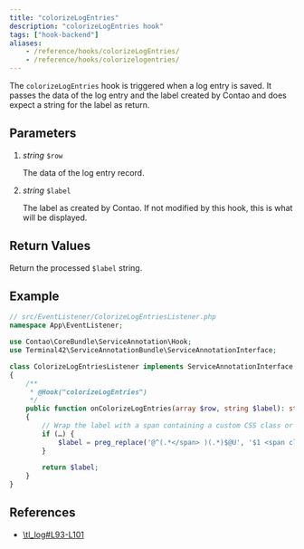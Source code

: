 ```yaml
---
title: "colorizeLogEntries"
description: "colorizeLogEntries hook"
tags: ["hook-backend"]
aliases:
    - /reference/hooks/colorizeLogEntries/
    - /reference/hooks/colorizelogentries/
---
```



The `colorizeLogEntries` hook is triggered when a log entry is saved. It passes 
the data of the log entry and the label created by Contao and does expect 
a string for the label as return.

## Parameters

1. *string* `$row`

    The data of the log entry record.

2. *string* `$label`

    The label as created by Contao. If not modified by this hook, this
    is what will be displayed.


## Return Values

Return the processed `$label` string.


## Example

```php
// src/EventListener/ColorizeLogEntriesListener.php
namespace App\EventListener;

use Contao\CoreBundle\ServiceAnnotation\Hook;
use Terminal42\ServiceAnnotationBundle\ServiceAnnotationInterface;

class ColorizeLogEntriesListener implements ServiceAnnotationInterface
{
    /**
     * @Hook("colorizeLogEntries")
     */
    public function onColorizeLogEntries(array $row, string $label): string
    {
        // Wrap the label with a span containing a custom CSS class or style attributes
        if (…) {
            $label = preg_replace('@^(.*</span> )(.*)$@U', '$1 <span class="tl_purple">$2</span>', $label);
        }
        
        return $label;
    }
}
```


## References

* [\tl_log#L93-L101](https://github.com/contao/contao/blob/4.7.6/core-bundle/src/Resources/contao/dca/tl_log.php#L168-L177)
